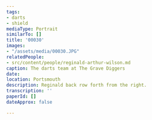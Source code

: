 ```yaml
---
tags:
- darts
- shield
mediaType: Portrait
similarTo: []
title: '00030'
images:
- "/assets/media/00030.JPG"
relatedPeople:
- src/content/people/reginald-arthur-wilson.md
caption: The darts team at The Grave Diggers
date: 
location: Portsmouth
description: Reginald back row forth from the right.
transcription: ''
paperId: []
dateApprox: false

---
```

